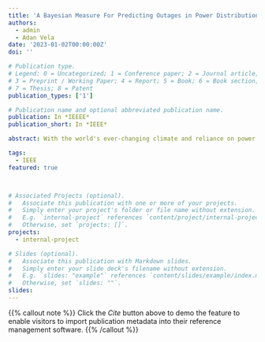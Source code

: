 ```yaml
---
title: 'A Bayesian Measure For Predicting Outages in Power Distribution Systems'
authors:
  - admin
  - Adan Vela
date: '2023-01-02T00:00:00Z'
doi: ''

# Publication type.
# Legend: 0 = Uncategorized; 1 = Conference paper; 2 = Journal article;
# 3 = Preprint / Working Paper; 4 = Report; 5 = Book; 6 = Book section;
# 7 = Thesis; 8 = Patent
publication_types: ['1']

# Publication name and optional abbreviated publication name.
publication: In *IEEEE*
publication_short: In *IEEE*

abstract: With the world's ever-changing climate and reliance on power to complete day-to-day tasks, power outages are becoming more and more detrimental. An outage in a specific area can take hours, days, or even weeks to fix, and part of the problem comes down to pinpointing the location where the outage happened. This downtime can be significantly elongated in rural or sparsely populated areas. The authors of this paper have developed a bayesian algorithm for the radial and the loop power distribution systems to help diminish this downtime. Using estimated parameters, we propose a technique to determine the precise location of power outages by pinging proximal internet connections. Furthermore, we can examine the behavior of power distribution systems in the real world to determine a probabilistic similarity between estimation and reality.

tags:
  - IEEE
featured: true



# Associated Projects (optional).
#   Associate this publication with one or more of your projects.
#   Simply enter your project's folder or file name without extension.
#   E.g. `internal-project` references `content/project/internal-project/index.md`.
#   Otherwise, set `projects: []`.
projects:
  - internal-project

# Slides (optional).
#   Associate this publication with Markdown slides.
#   Simply enter your slide deck's filename without extension.
#   E.g. `slides: "example"` references `content/slides/example/index.md`.
#   Otherwise, set `slides: ""`.
slides:
---
```


{{% callout note %}}
Click the _Cite_ button above to demo the feature to enable visitors to import publication metadata into their reference management software.
{{% /callout %}}

